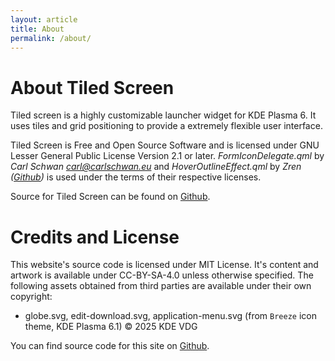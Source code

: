 ```yaml
---
layout: article
title: About
permalink: /about/
---
```


# About Tiled Screen

Tiled screen is a highly customizable launcher widget for KDE Plasma 6. It uses tiles and grid positioning to provide a extremely flexible user interface.

<!--  TODO: Fill in names -->
Tiled Screen is Free and Open Source Software and is licensed under GNU Lesser General Public License Version 2.1 or later. *FormIconDelegate.qml* by *Carl Schwan [carl@carlschwan.eu](mailto://carl@carlschwan.eu)* and *HoverOutlineEffect.qml* by *Zren ([Github](https://github.com/Zren))* is used under the terms of their respective licenses.

Source for Tiled Screen can be found on [Github](https://github.com/kavinunethsara/tiledscreen).

# Credits and License

This website's source code is licensed under MIT License. It's content and artwork is available under CC-BY-SA-4.0 unless otherwise specified. The following assets obtained from third parties are available under their own copyright:

- globe.svg, edit-download.svg, application-menu.svg (from `Breeze` icon theme, KDE Plasma 6.1) &copy; 2025 KDE VDG

You can find source code for this site on [Github](https://github.com/kavinunethsara/tiledscreen).
